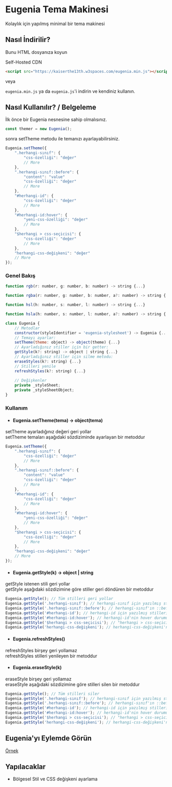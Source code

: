 # Eugenia Tema Makinesi

Kolaylık için yapılmış minimal bir tema makinesi

## Nasıl İndirilir?

Bunu HTML dosyanıza koyun

Self-Hosted CDN
```html
<script src="https://kaiserthe13th.w3spaces.com/eugenia.min.js"></script>
```

veya

```eugenia.min.js``` ya da ```eugenia.js```'i indirin ve kendiniz kullanın.

## Nasıl Kullanılır? / Belgeleme

İlk önce bir Eugenia nesnesine sahip olmalısınız.

```js
const themer = new Eugenia();
```

sonra setTheme metodu ile temanızı ayarlayabilirsiniz.

```js
Eugenia.setTheme({
	".herhangi-sınıf": {
		"css-özelliği": "değer"
		// More
	},
	".herhangi-sınıf::before": {
		"content": "value"
		"css-özelliği": "değer"
		// More
	},
	"#herhangi-id": {
		"css-özelliği": "değer"
		// More
	},
	"#herhangi-id:hover": {
		"yeni-css-özelliği": "değer"
		// More
	},
	"$herhangi > css-seçicisi": {
		"css-özelliği": "değer"
		// More
	},
	"herhangi-css-değişkeni": "değer"
	// More
});
```

### Genel Bakış

```js
function rgb(r: number, g: number, b: number) -> string {...}

function rgba(r: number, g: number, b: number, a?: number) -> string {...}

function hsl(h: number, s: number, l: number) -> string {...}

function hsla(h: number, s: number, l: number, a?: number) -> string {...}

class Eugenia {
	// Metodlar
	constructor(styleIdentifier = 'eugenia-stylesheet') -> Eugenia {...}
	// Temayı ayarlar:
	setTheme(theme: object) -> object(theme) {...}
	// Ayarladığınız stiller için bir getter:
	getStyle(k?: string) -> object | string {...}
	// Ayarladığınız stiller için silme metodu:
	eraseStyles(k?: string) {...}
	// Stilleri yenile
	refreshStyles(k?: string) {...}
	
	// Değişkenler
	private _styleSheet;
	private _styleSheetObject;
}
```

### Kullanım

* #### Eugenia.setTheme(tema) -> object(tema)

setTheme ayarladığınız değeri geri yollar<br>
setTheme temaları aşağıdaki sözdiziminde ayarlayan bir metoddur

```js
Eugenia.setTheme({
	".herhangi-sınıf": {
		"css-özelliği": "değer"
		// More
	},
	".herhangi-sınıf::before": {
		"content": "value"
		"css-özelliği": "değer"
		// More
	},
	"#herhangi-id": {
		"css-özelliği": "değer"
		// More
	},
	"#herhangi-id:hover": {
		"yeni-css-özelliği": "değer"
		// More
	},
	"$herhangi > css-seçicisi": {
		"css-özelliği": "değer"
		// More
	},
	"herhangi-css-değişkeni": "değer"
	// More
});
```

* #### Eugenia.getStyle(k) -> object | string

getStyle istenen stili geri yollar<br>
getStyle aşağıdaki sözdizimine göre stiller geri döndüren bir metoddur

```js
Eugenia.getStyle(); // Tüm stilleri geri yollar
Eugenia.getStyle('.herhangi-sınıf'); // herhangi-sınıf için yazılmış stilleri geri yollar
Eugenia.getStyle('.herhangi-sınıf::before'); // herhangi-sınıf'ın ::before pseudoelement'i için yazılmış stilleri geri yollar
Eugenia.getStyle('#herhangi-id'); // herhangi-id için yazılmış stilleri geri yollar
Eugenia.getStyle('#herhangi-id:hover'); // herhangi-id'nin hover durumu için yazılmış stilleri geri yollar
Eugenia.getStyle('$herhangi > css-seçicisi'); // "herhangi > css-seçicisi" için yazılmış stilleri geri yollar
Eugenia.getStyle('herhangi-css-değişkeni'); // herhangi-css-değişkeni'nin değerini geri yollar
```

* #### Eugenia.refreshStyles()

refreshStyles birşey geri yollamaz<br>
refreshStyles stilleri yenileyen bir metoddur

* #### Eugenia.eraseStyle(k)

eraseStyle birşey geri yollamaz<br>
eraseStyle aşağıdaki sözdizimine göre stilleri silen bir metoddur

```js
Eugenia.getStyle(); // Tüm stilleri siler
Eugenia.getStyle('.herhangi-sınıf'); // herhangi-sınıf için yazılmış stilleri siler
Eugenia.getStyle('.herhangi-sınıf::before'); // herhangi-sınıf'ın ::before pseudoelement'i için yazılmış stilleri siler
Eugenia.getStyle('#herhangi-id'); // herhangi-id için yazılmış stilleri siler
Eugenia.getStyle('#herhangi-id:hover'); // herhangi-id'nin hover durumu için yazılmış stilleri siler
Eugenia.getStyle('$herhangi > css-seçicisi'); // "herhangi > css-seçicisi" için yazılmış stilleri siler
Eugenia.getStyle('herhangi-css-değişkeni'); // herhangi-css-değişkeni'nin değerini siler
```

## Eugenia'yı Eylemde Görün

[Örnek](https://kaiserthe13th.w3spaces.com/eugenia.index.html)


## Yapılacaklar

- Bölgesel Stil ve CSS değişkeni ayarlama
